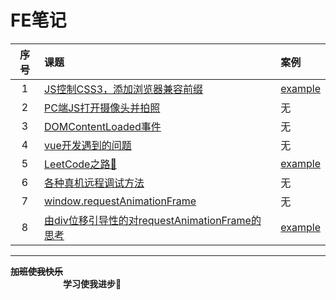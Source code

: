 # FE笔记

| 序号 | 课题 | 案例 |
| :-: | :- | :- |
| 1 | [JS控制CSS3，添加浏览器兼容前缀](./notes/JS控制CSS3，添加浏览器兼容前缀.md)| [example](./notes/js-add-css3-prefixer.js) |
| 2 | [PC端JS打开摄像头并拍照](./notes/PC端JS打开摄像头并拍照.md)| 无 |
| 3 | [DOMContentLoaded事件](./notes/DOMContentLoaded%E4%BA%8B%E4%BB%B6.md) | 无 |
| 4 | [vue开发遇到的问题](./notes/vue开发遇到的问题.md) | 无 |
| 5 | [LeetCode之路🙂](./notes/LeetCode之路🙂.md) | [example](./examples/leetcode/) |
| 6 | [ 各种真机远程调试方法](./notes/各种真机远程调试方法.textfile) | 无 |
| 7 | [ window.requestAnimationFrame](./notes/7-window.requestAnimationFrame.md) | 无 |
| 8 | [ 由div位移引导性的对requestAnimationFrame的思考](./notes/8-由div左位移300px动画实现引导性的对requestAnimationFrame的思考.md) | [example](../examples/html/8-div-move.html) |






  
     
        
           
            




---
**~~加班使我快乐~~ &emsp;&emsp;&emsp;&emsp;&emsp;&emsp;&emsp;&emsp;&emsp;** <br/>
**&emsp;&emsp;&emsp;&emsp;&emsp;&emsp;学习使我进步🙂&emsp;&emsp;&emsp;&emsp;**
